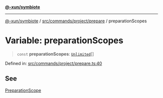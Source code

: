 [**@-xun/symbiote**](../../../../../README.md)

***

[@-xun/symbiote](../../../../../README.md) / [src/commands/project/prepare](../README.md) / preparationScopes

# Variable: preparationScopes

> `const` **preparationScopes**: [`Unlimited`](../../../../configure/enumerations/UnlimitedGlobalScope.md#unlimited)[]

Defined in: [src/commands/project/prepare.ts:40](https://github.com/Xunnamius/symbiote/blob/138da875f3247f966687e95b91c7caf822df3c49/src/commands/project/prepare.ts#L40)

## See

[PreparationScope](../../../../configure/enumerations/UnlimitedGlobalScope.md)
